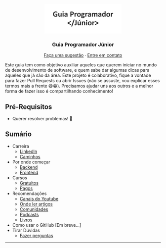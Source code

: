 <p align="center">
  <a href="./logo.png">
    <img src="./logo.png" min-width="250px" max-width="250px" width="250px" alt="Logo">
  </a>
  <h3 align="center">Guia Programador Júnior</h3>
  <p align="center">
    <a href="https://github.com/jjeanjacques10/guia-programador-junior/issues">Faça uma sugestão</a>
    ·
    <a href="https://www.instagram.com/jjean_dev/">Entre em contato</a>
  </p>
</p>

Este guia tem como objetivo auxiliar aqueles que querem iniciar no mundo de desenvolvimento de software, e quem sabe dar algumas dicas para aqueles que já são da área. Este projeto é colaborativo, fique a vontade para fazer Pull Requests ou abrir Issues (não se assuste, vou explicar esses termos mais a frente 😅😁). Precisamos ajudar uns aos outros e a melhor forma de fazer isso é compartilhando conhecimento!

## Pré-Requisitos

- Querer resolver problemas! 🚀

## Sumário

- Carreira
    - [LinkedIn](./Carreira/LINKEDIN.md)
    - [Caminhos](./Carreira/CARREIRA.md)
- Por onde começar
    - [Backend](./PorOndeComecar/BACKEND.md)
    - [Frontend](./PorOndeComecar/FRONTEND.md)
- Cursos
    - [Gratuitos](./Cursos/GRATUITOS.md)
    - [Pagos](./Cursos/PAGOS.md)
- Recomendações
    - [Canais do Youtube](./Recomendacoes/YOUTUBE.md)
    - [Onde ler artigos](./Recomendacoes/ARTIGOS.md)
    - [Comunidades](./Recomendacoes/COMUNIDADES.md)
    - [Podcasts](./Recomendacoes/PODCASTS.md)
    - [Livros](./Recomendacoes/LIVROS.md)
- Como usar o GitHub [Em breve...]
- Tirar Dúvidas
    - [Fazer perguntas](https://github.com/jjeanjacques10/guia-programador-junior/issues)

---
